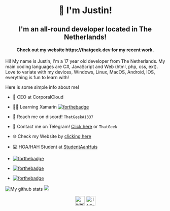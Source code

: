 <h1 align="center" style="font-weight: bold;">👋 I'm Justin!</h1>
<h2 align="center">I'm an all-round developer located in The Netherlands!</h2>
<h4 align="center">Check out my website https://thatgeek.dev for my recent work.</h4>

<p>Hi! My name is Justin, I'm a 17 year old developer from The Netherlands.
My main coding languages are C#, JavaScript and Web (html, php, css, ext).
Love to variate with my devices, Windows, Linux, MacOS, Android, IOS, everything is fun to learn with!</p>

Here is some simple info about me!

- 👑 CEO at CorporalCloud

- 👨‍💻 Learning Xamarin   [![forthebadge](https://forthebadge.com/images/badges/works-on-my-machine.svg)](https://thatgeek.dev)

- 💭 Reach me on discord! `ThatGeek#1337`

- 🔐 Contact me on Telegram! [Click here](https://t.me/ThatGeek) or `ThatGeek`

- 🌐 Check my Website by [clicking here](https://thatgeek.dev)

- 💻 HOA/HAH Student at [StudentAanHuis](https://studentaanhuis.nl/)

- [![forthebadge](https://forthebadge.com/images/badges/powered-by-coffee.svg)](https://thatgeek.dev)

- [![forthebadge](https://forthebadge.com/images/badges/0-percent-optimized.svg)](https://thatgeek.dev)

- [![forthebadge](https://forthebadge.com/images/badges/not-a-bug-a-feature.svg)](https://thatgeek.dev)

<img align="center" src="https://github-readme-stats.vercel.app/api?username=justinpooters&show_icons=true&theme=radical" alt="My github stats" />
<img src="https://github-readme-stats.vercel.app/api/top-langs/?username=justinpooters&layout=compact&theme=radical" />


<p align="center">
<a href="https://twitter.com/thatgeekdev" target="blank"><img align="center" src="https://cdn.jsdelivr.net/npm/simple-icons@3.0.1/icons/twitter.svg" alt="wereld03" height="30" width="30" /></a>
<a href="https://linkedin.com/in/justinpooters" target="blank"><img align="center" src="https://cdn.jsdelivr.net/npm/simple-icons@3.0.1/icons/linkedin.svg" alt="luc-h" height="30" width="30" /></a>
</p>
